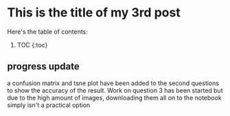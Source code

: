 # This is the title of my 3rd post

Here's the table of contents:

1. TOC
{:toc}

## progress update

a confusion matrix and tsne plot have been added to the second questions to show the accuracy of the result. Work on question 3 has been started but due to the high amount of images, downloading them all on to the notebook simply isn't a practical option
